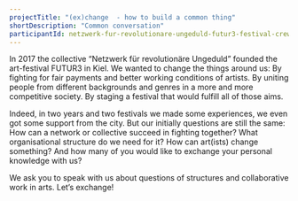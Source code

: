 ```yaml
---
projectTitle: "(ex)change  - how to build a common thing"
shortDescription: "Common conversation"
participantId: netzwerk-fur-revolutionare-ungeduld-futur3-festival-crew
---
```


In 2017 the collective “Netzwerk für revolutionäre Ungeduld” founded the art-festival FUTUR3 in Kiel. We wanted to change the things around us: By fighting for fair payments and better working conditions of artists. By uniting people from different backgrounds and genres in a more and more competitive society. By staging a festival that would fulfill all of those aims.

Indeed, in two years and two festivals we made some experiences, we even got some support from the city. But our initially questions are still the same: How can a network or collective succeed in fighting together? What organisational structure do we need for it? How can art(ists) change something? And how many of you would like to exchange your personal knowledge with us?

We ask you to speak with us about questions of structures and collaborative work in arts. Let’s exchange!
